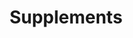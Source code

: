---
title: Supplements
crosslinks:
- Nootropics
- Fitness
- nootropics
- nutrition
- gainit
- AskDocs
- RCSources
- kratom
- stopdrinking
- fitness
- depressionregimens
- steroids
- AdvancedFitness
- soylent
- StackAdvice
- AsianBeauty
- Paleo
- PCOS
- Interstitialcystitis
- leangains
---